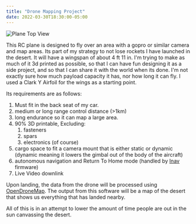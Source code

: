```yaml
---
title: "Drone Mapping Project"
date: 2022-03-30T18:30:00-05:00
---
```

![Plane Top View](/articles/images/plane_isometric_view.png)

This RC plane is designed to fly over an area with a gopro or similar camera and map areas.
Its part of my strategy to not lose rockets I have launched in the desert.
It will have a wingspan of about 4 ft 11 in.
I'm trying to make as much of it 3d printed as possible, so that I can have fun designing it as a side project, and so that I can share it with the world when its done.
I'm not exactly sure how much payload capacity it has, nor how long it can fly. I used a Clark Y Airfoil for the wings as a starting point.

Its requirements are as follows:

1. Must fit in the back seat of my car.
2. medium or long range control distance (>1km)
3. long endurance so it can map a large area.
4. 90% 3D printable, Excluding:
	1. fasteners
	2. spars
	3. electronics (of course)
5. cargo space to fit a camera mount that is either static or dynamic (dynamic meaning it lowers the gimbal out of the body of the aircraft)
6. autonomous navigation and Return To Home mode (handled by [Inav](https://github.com/iNavFlight/inav) firmware)
7. Live Video downlink

Upon landing, the data from the drone will be processed using [OpenDroneMap](https://www.opendronemap.org/).
The output from this software will be a map of the desert that shows us everything that has landed nearby.

All of this is in an attempt to lower the amount of time people are out in the sun canvassing the desert.